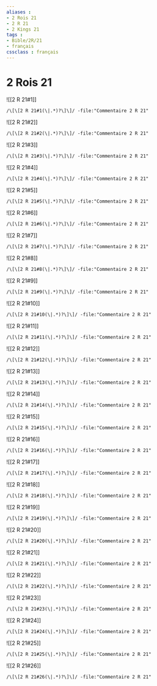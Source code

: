 ```yaml
---
aliases : 
- 2 Rois 21
- 2 R 21
- 2 Kings 21
tags : 
- Bible/2R/21
- français
cssclass : français
---
```


# 2 Rois 21

![[2 R 21#1]]

```query
/\[\[2 R 21#1(\|.*)?\]\]/ -file:"Commentaire 2 R 21"
```

![[2 R 21#2]]

```query
/\[\[2 R 21#2(\|.*)?\]\]/ -file:"Commentaire 2 R 21"
```

![[2 R 21#3]]

```query
/\[\[2 R 21#3(\|.*)?\]\]/ -file:"Commentaire 2 R 21"
```

![[2 R 21#4]]

```query
/\[\[2 R 21#4(\|.*)?\]\]/ -file:"Commentaire 2 R 21"
```

![[2 R 21#5]]

```query
/\[\[2 R 21#5(\|.*)?\]\]/ -file:"Commentaire 2 R 21"
```

![[2 R 21#6]]

```query
/\[\[2 R 21#6(\|.*)?\]\]/ -file:"Commentaire 2 R 21"
```

![[2 R 21#7]]

```query
/\[\[2 R 21#7(\|.*)?\]\]/ -file:"Commentaire 2 R 21"
```

![[2 R 21#8]]

```query
/\[\[2 R 21#8(\|.*)?\]\]/ -file:"Commentaire 2 R 21"
```

![[2 R 21#9]]

```query
/\[\[2 R 21#9(\|.*)?\]\]/ -file:"Commentaire 2 R 21"
```

![[2 R 21#10]]

```query
/\[\[2 R 21#10(\|.*)?\]\]/ -file:"Commentaire 2 R 21"
```

![[2 R 21#11]]

```query
/\[\[2 R 21#11(\|.*)?\]\]/ -file:"Commentaire 2 R 21"
```

![[2 R 21#12]]

```query
/\[\[2 R 21#12(\|.*)?\]\]/ -file:"Commentaire 2 R 21"
```

![[2 R 21#13]]

```query
/\[\[2 R 21#13(\|.*)?\]\]/ -file:"Commentaire 2 R 21"
```

![[2 R 21#14]]

```query
/\[\[2 R 21#14(\|.*)?\]\]/ -file:"Commentaire 2 R 21"
```

![[2 R 21#15]]

```query
/\[\[2 R 21#15(\|.*)?\]\]/ -file:"Commentaire 2 R 21"
```

![[2 R 21#16]]

```query
/\[\[2 R 21#16(\|.*)?\]\]/ -file:"Commentaire 2 R 21"
```

![[2 R 21#17]]

```query
/\[\[2 R 21#17(\|.*)?\]\]/ -file:"Commentaire 2 R 21"
```

![[2 R 21#18]]

```query
/\[\[2 R 21#18(\|.*)?\]\]/ -file:"Commentaire 2 R 21"
```

![[2 R 21#19]]

```query
/\[\[2 R 21#19(\|.*)?\]\]/ -file:"Commentaire 2 R 21"
```

![[2 R 21#20]]

```query
/\[\[2 R 21#20(\|.*)?\]\]/ -file:"Commentaire 2 R 21"
```

![[2 R 21#21]]

```query
/\[\[2 R 21#21(\|.*)?\]\]/ -file:"Commentaire 2 R 21"
```

![[2 R 21#22]]

```query
/\[\[2 R 21#22(\|.*)?\]\]/ -file:"Commentaire 2 R 21"
```

![[2 R 21#23]]

```query
/\[\[2 R 21#23(\|.*)?\]\]/ -file:"Commentaire 2 R 21"
```

![[2 R 21#24]]

```query
/\[\[2 R 21#24(\|.*)?\]\]/ -file:"Commentaire 2 R 21"
```

![[2 R 21#25]]

```query
/\[\[2 R 21#25(\|.*)?\]\]/ -file:"Commentaire 2 R 21"
```

![[2 R 21#26]]

```query
/\[\[2 R 21#26(\|.*)?\]\]/ -file:"Commentaire 2 R 21"
```

